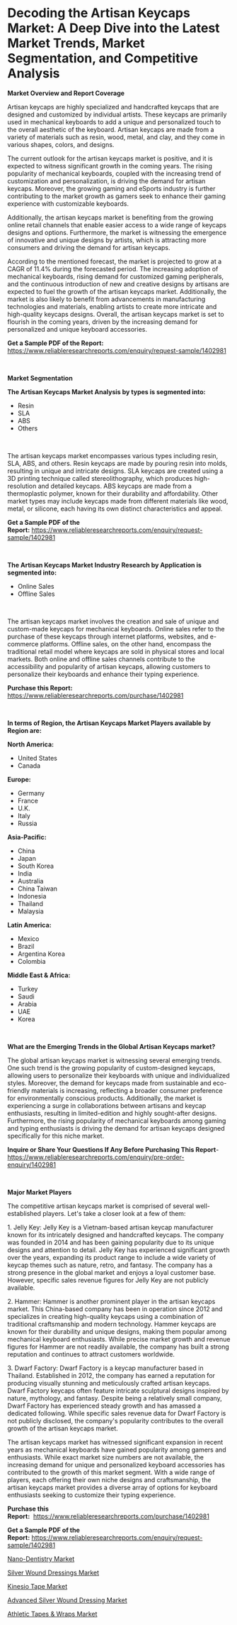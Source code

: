 <p><h1>Decoding the Artisan Keycaps Market: A Deep Dive into the Latest Market Trends, Market Segmentation, and Competitive Analysis</h1></p><p><strong>Market Overview and Report Coverage</strong></p>
<p><p>Artisan keycaps are highly specialized and handcrafted keycaps that are designed and customized by individual artists. These keycaps are primarily used in mechanical keyboards to add a unique and personalized touch to the overall aesthetic of the keyboard. Artisan keycaps are made from a variety of materials such as resin, wood, metal, and clay, and they come in various shapes, colors, and designs.</p><p>The current outlook for the artisan keycaps market is positive, and it is expected to witness significant growth in the coming years. The rising popularity of mechanical keyboards, coupled with the increasing trend of customization and personalization, is driving the demand for artisan keycaps. Moreover, the growing gaming and eSports industry is further contributing to the market growth as gamers seek to enhance their gaming experience with customizable keyboards.</p><p>Additionally, the artisan keycaps market is benefiting from the growing online retail channels that enable easier access to a wide range of keycaps designs and options. Furthermore, the market is witnessing the emergence of innovative and unique designs by artists, which is attracting more consumers and driving the demand for artisan keycaps.</p><p>According to the mentioned forecast, the market is projected to grow at a CAGR of 11.4% during the forecasted period. The increasing adoption of mechanical keyboards, rising demand for customized gaming peripherals, and the continuous introduction of new and creative designs by artisans are expected to fuel the growth of the artisan keycaps market. Additionally, the market is also likely to benefit from advancements in manufacturing technologies and materials, enabling artists to create more intricate and high-quality keycaps designs. Overall, the artisan keycaps market is set to flourish in the coming years, driven by the increasing demand for personalized and unique keyboard accessories.</p></p>
<p><strong>Get a Sample PDF of the Report:</strong> <a href="https://www.reliableresearchreports.com/enquiry/request-sample/1402981">https://www.reliableresearchreports.com/enquiry/request-sample/1402981</a></p>
<p>&nbsp;</p>
<p><strong>Market Segmentation</strong></p>
<p><strong>The Artisan Keycaps Market Analysis by types is segmented into:</strong></p>
<p><ul><li>Resin</li><li>SLA</li><li>ABS</li><li>Others</li></ul></p>
<p>&nbsp;</p>
<p><p>The artisan keycaps market encompasses various types including resin, SLA, ABS, and others. Resin keycaps are made by pouring resin into molds, resulting in unique and intricate designs. SLA keycaps are created using a 3D printing technique called stereolithography, which produces high-resolution and detailed keycaps. ABS keycaps are made from a thermoplastic polymer, known for their durability and affordability. Other market types may include keycaps made from different materials like wood, metal, or silicone, each having its own distinct characteristics and appeal.</p></p>
<p><strong>Get a Sample PDF of the Report:</strong>&nbsp;<a href="https://www.reliableresearchreports.com/enquiry/request-sample/1402981">https://www.reliableresearchreports.com/enquiry/request-sample/1402981</a></p>
<p>&nbsp;</p>
<p><strong>The Artisan Keycaps Market Industry Research by Application is segmented into:</strong></p>
<p><ul><li>Online Sales</li><li>Offline Sales</li></ul></p>
<p>&nbsp;</p>
<p><p>The artisan keycaps market involves the creation and sale of unique and custom-made keycaps for mechanical keyboards. Online sales refer to the purchase of these keycaps through internet platforms, websites, and e-commerce platforms. Offline sales, on the other hand, encompass the traditional retail model where keycaps are sold in physical stores and local markets. Both online and offline sales channels contribute to the accessibility and popularity of artisan keycaps, allowing customers to personalize their keyboards and enhance their typing experience.</p></p>
<p><strong>Purchase this Report:</strong>&nbsp; <a href="https://www.reliableresearchreports.com/purchase/1402981">https://www.reliableresearchreports.com/purchase/1402981</a></p>
<p>&nbsp;</p>
<p><strong>In terms of Region, the Artisan Keycaps Market Players available by Region are:</strong></p>
<p>
    <p> <strong> North America: </strong>
        <ul>
            <li>United States</li>
            <li>Canada</li>
        </ul>
        </p> 
    <p> <strong> Europe: </strong>
        <ul>
            <li>Germany</li>
            <li>France</li>
            <li>U.K.</li>
            <li>Italy</li>
            <li>Russia</li>
        </ul>
        </p> 
    <p> <strong> Asia-Pacific: </strong>
        <ul>
            <li>China</li>
            <li>Japan</li>
            <li>South Korea</li>
            <li>India</li>
            <li>Australia</li>
            <li>China Taiwan</li>
            <li>Indonesia</li>
            <li>Thailand</li>
            <li>Malaysia</li>
        </ul>
        </p> 
    <p> <strong> Latin America: </strong>
        <ul>
            <li>Mexico</li>
            <li>Brazil</li>
            <li>Argentina Korea</li>
            <li>Colombia</li>
        </ul>
        </p> 
    <p> <strong> Middle East & Africa: </strong>
        <ul>
            <li>Turkey</li>
            <li>Saudi</li>
            <li>Arabia</li>
            <li>UAE</li>
            <li>Korea</li>
        </ul>
    </p>
    </p>
<p>&nbsp;</p>
<p><strong>What are the Emerging Trends in the Global Artisan Keycaps market?</strong></p>
<p><p>The global artisan keycaps market is witnessing several emerging trends. One such trend is the growing popularity of custom-designed keycaps, allowing users to personalize their keyboards with unique and individualized styles. Moreover, the demand for keycaps made from sustainable and eco-friendly materials is increasing, reflecting a broader consumer preference for environmentally conscious products. Additionally, the market is experiencing a surge in collaborations between artisans and keycap enthusiasts, resulting in limited-edition and highly sought-after designs. Furthermore, the rising popularity of mechanical keyboards among gaming and typing enthusiasts is driving the demand for artisan keycaps designed specifically for this niche market.</p></p>
<p><strong>Inquire or Share Your Questions If Any Before Purchasing This Report</strong>- <a href="https://www.reliableresearchreports.com/enquiry/pre-order-enquiry/1402981">https://www.reliableresearchreports.com/enquiry/pre-order-enquiry/1402981</a></p>
<p>&nbsp;</p>
<p><strong>Major Market Players</strong></p>
<p><p>The competitive artisan keycaps market is comprised of several well-established players. Let's take a closer look at a few of them:</p><p>1. Jelly Key: Jelly Key is a Vietnam-based artisan keycap manufacturer known for its intricately designed and handcrafted keycaps. The company was founded in 2014 and has been gaining popularity due to its unique designs and attention to detail. Jelly Key has experienced significant growth over the years, expanding its product range to include a wide variety of keycap themes such as nature, retro, and fantasy. The company has a strong presence in the global market and enjoys a loyal customer base. However, specific sales revenue figures for Jelly Key are not publicly available.</p><p>2. Hammer: Hammer is another prominent player in the artisan keycaps market. This China-based company has been in operation since 2012 and specializes in creating high-quality keycaps using a combination of traditional craftsmanship and modern technology. Hammer keycaps are known for their durability and unique designs, making them popular among mechanical keyboard enthusiasts. While precise market growth and revenue figures for Hammer are not readily available, the company has built a strong reputation and continues to attract customers worldwide.</p><p>3. Dwarf Factory: Dwarf Factory is a keycap manufacturer based in Thailand. Established in 2012, the company has earned a reputation for producing visually stunning and meticulously crafted artisan keycaps. Dwarf Factory keycaps often feature intricate sculptural designs inspired by nature, mythology, and fantasy. Despite being a relatively small company, Dwarf Factory has experienced steady growth and has amassed a dedicated following. While specific sales revenue data for Dwarf Factory is not publicly disclosed, the company's popularity contributes to the overall growth of the artisan keycaps market.</p><p>The artisan keycaps market has witnessed significant expansion in recent years as mechanical keyboards have gained popularity among gamers and enthusiasts. While exact market size numbers are not available, the increasing demand for unique and personalized keyboard accessories has contributed to the growth of this market segment. With a wide range of players, each offering their own niche designs and craftsmanship, the artisan keycaps market provides a diverse array of options for keyboard enthusiasts seeking to customize their typing experience.</p></p>
<p><strong>Purchase this Report:</strong>&nbsp;&nbsp;<a href="https://www.reliableresearchreports.com/purchase/1402981">https://www.reliableresearchreports.com/purchase/1402981</a></p>
<p></p>
<p><strong>Get a Sample PDF of the Report:</strong>&nbsp;<a href="https://www.reliableresearchreports.com/enquiry/request-sample/1402981">https://www.reliableresearchreports.com/enquiry/request-sample/1402981</a></p>
<p><p><a href="https://github.com/GroverBarry/Market-Research-Report-List-2/blob/main/nano-dentistry-market.md">Nano-Dentistry Market</a></p><p><a href="https://medium.com/@kimzemlak1955/silver-wound-dressings-market-furnishes-information-on-market-share-market-trends-and-market-80b2408546b9">Silver Wound Dressings Market</a></p><p><a href="https://medium.com/@eliasmann73/kinesio-tape-market-exploring-market-share-market-trends-and-future-growth-4ae11b2fa57d">Kinesio Tape Market</a></p><p><a href="https://medium.com/@tobyyundt2023/advanced-silver-wound-dressing-market-size-reveals-the-best-marketing-channels-in-global-industry-7c5f7bd98a9c">Advanced Silver Wound Dressing Market</a></p><p><a href="https://medium.com/@hesterorn1944/athletic-tapes-amp-wraps-market-the-key-to-successful-business-strategy-forecast-till-2030-80c5f1f2cc88">Athletic Tapes & Wraps Market</a></p></p>